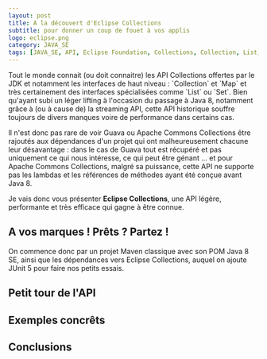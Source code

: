 ```yaml
---
layout: post
title: A la découvert d'Eclipse Collections
subtitle: pour donner un coup de fouet à vos applis
logo: eclipse.png
category: JAVA_SE
tags: [JAVA_SE, API, Eclipse Foundation, Collections, Collection, List, Set, Map]
---
```



<div class="intro" markdown='1'>
Tout le monde connait (ou doit connaitre) les API Collections offertes par le JDK et notamment les interfaces de haut niveau : `Collection` et `Map` et très certainement des interfaces spécialisées comme `List` ou `Set`.
Bien qu'ayant subi un léger lifting à l'occasion du passage à Java 8, notamment grâce à (ou à cause de) la streaming API, cette API historique souffre toujours de divers manques voire de performance dans certains cas.

Il n'est donc pas rare de voir Guava ou Apache Commons Collections être rajoutés aux dépendances d'un projet qui ont malheureusement chacune leur désavantage : dans le cas de Guava tout est récupéré et pas uniquement ce qui nous intéresse, ce qui peut être génant ... et pour Apache Commons Collections, malgré sa puissance, cette API ne supporte pas les lambdas et les références de méthodes ayant été conçue avant Java 8.

Je vais donc vous présenter **Eclipse Collections**, une API légère, performante et très efficace qui gagne à être connue.
</div>
<!--excerpt-->

## A vos marques ! Prêts ? Partez !

On commence donc par un projet Maven classique avec son POM Java 8 SE, ainsi que les dépendances vers Eclipse Collections, auquel on ajoute JUnit 5 pour faire nos
petits essais.

## Petit tour de l'API

## Exemples concrêts

## Conclusions


